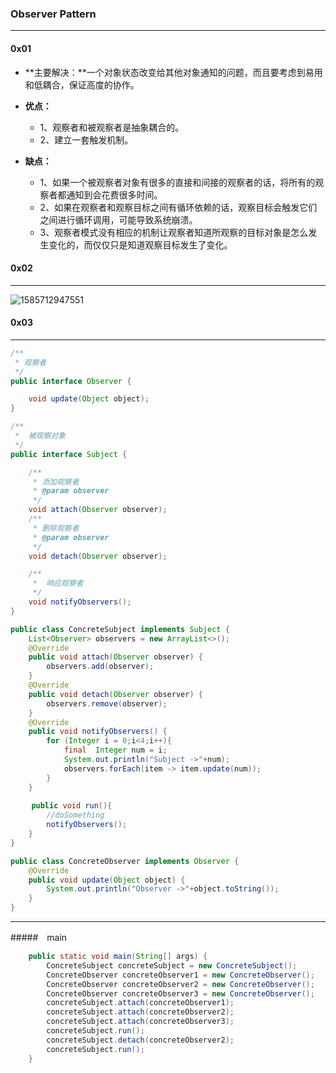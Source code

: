 ### Observer Pattern

---

#### 0x01

* **主要解决：**一个对象状态改变给其他对象通知的问题，而且要考虑到易用和低耦合，保证高度的协作。

* **优点：**
  * 1、观察者和被观察者是抽象耦合的。 
  * 2、建立一套触发机制。

* **缺点：** 
  * 1、如果一个被观察者对象有很多的直接和间接的观察者的话，将所有的观察者都通知到会花费很多时间。
  * 2、如果在观察者和观察目标之间有循环依赖的话，观察目标会触发它们之间进行循环调用，可能导致系统崩溃。
  * 3、观察者模式没有相应的机制让观察者知道所观察的目标对象是怎么发生变化的，而仅仅只是知道观察目标发生了变化。



#### 0x02

---

![1585712947551](D:\git_rep\Design-pattern\markdown\img\1585713388765.png)

#### 0x03

---

```java
/**
 * 观察者
 */
public interface Observer {

    void update(Object object);
}
```

~~~java
/**
 *  被观察对象
 */
public interface Subject {

    /**
     * 添加观察者
     * @param observer
     */
    void attach(Observer observer);
    /**
     * 删除观察者
     * @param observer
     */
    void detach(Observer observer);

    /**
     *  响应观察者
     */
    void notifyObservers();
}
~~~

~~~java
public class ConcreteSubject implements Subject {
    List<Observer> observers = new ArrayList<>();
    @Override
    public void attach(Observer observer) {
        observers.add(observer);
    }
    @Override
    public void detach(Observer observer) {
        observers.remove(observer);
    }
    @Override
    public void notifyObservers() {
        for (Integer i = 0;i<4;i++){
            final  Integer num = i;
            System.out.println("Subject ->"+num);
            observers.forEach(item -> item.update(num));
        }
    }
    
 　	public void run(){
        //doSomething
        notifyObservers();
    }
}
~~~

~~~java
public class ConcreteObserver implements Observer {
    @Override
    public void update(Object object) {
        System.out.println("Observer ->"+object.toString());
    }
}
~~~

---

#####　main

~~~java
    public static void main(String[] args) {
        ConcreteSubject concreteSubject = new ConcreteSubject();
        ConcreteObserver concreteObserver1 = new ConcreteObserver();
        ConcreteObserver concreteObserver2 = new ConcreteObserver();
        ConcreteObserver concreteObserver3 = new ConcreteObserver();
        concreteSubject.attach(concreteObserver1);
        concreteSubject.attach(concreteObserver2);
        concreteSubject.attach(concreteObserver3);
        concreteSubject.run();
        concreteSubject.detach(concreteObserver2);
        concreteSubject.run();
    }
~~~

